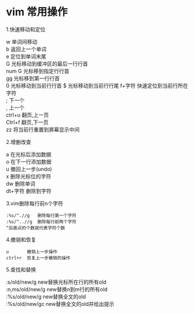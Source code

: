 # vim 常用操作

1.快速移动和定位

w       单词间移动  
b       返回上一个单词  
e       定位到单词末尾  
G       光标移动到缓冲区的最后一行行首  
num G   光标移到指定行行首  
gg      光标移到第一行行首  
0       光标移动到当前行行首
$       光标移动到当前行行尾
f+字符  快速定位到当前行所在字符  
    ;   下一个  
    ,   上一个  
ctrl+u  翻页,上一页  
Ctrl+f  翻页,下一页  
zz      将当前行重置到屏幕显示中间  

2.增删改查

a       在光标后添加数据  
o       在下一行添加数据  
u       撤回上一步(undo)  
x       删除光标位的字符  
dw      删除单词  
dt+字符 删除到字符  


3.vim删除每行前n个字符

    :%s/^.//g   删除每行第一个字符  
    :%s/^..//g  删除每行前两个字符  
    ^后面点的个数就代表字符个数

4.撤销和恢复

    u       撤销上一步操作  
    ctrl+r  恢复上一步撤销的操作

5.查找和替换

:s/old/new/g  new替换光标所在行的所有old  
:n,ms/old/new/g  new替换n到m行的所有old  
:%s/old/new/g  new替换全文的old  
:%s/old/new/gc new替换全文的old并给出提示
